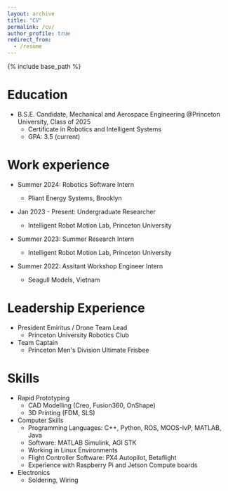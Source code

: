 ```yaml
---
layout: archive
title: "CV"
permalink: /cv/
author_profile: true
redirect_from:
  - /resume
---
```


{% include base_path %}

Education
======
* B.S.E. Candidate, Mechanical and Aerospace Engineering @Princeton University, Class of 2025
  * Certificate in Robotics and Intelligent Systems
  * GPA: 3.5 (current)

Work experience
======
* Summer 2024: Robotics Software Intern
  * Pliant Energy Systems, Brooklyn

* Jan 2023 - Present: Undergraduate Researcher
  * Intelligent Robot Motion Lab, Princeton University

* Summer 2023: Summer Research Intern
  * Intelligent Robot Motion Lab, Princeton University

* Summer 2022: Assitant Workshop Engineer Intern
  * Seagull Models, Vietnam

Leadership Experience
======
* President Emiritus / Drone Team Lead
  * Princeton University Robotics Club
* Team Captain
  * Princeton Men's Division Ultimate Frisbee

Skills
======
* Rapid Prototyping
  * CAD Modelling (Creo, Fusion360, OnShape)
  * 3D Printing (FDM, SLS)
* Computer Skills
  * Programming Languages: C++, Python, ROS, MOOS-IvP, MATLAB, Java
  * Software: MATLAB Simulink, AGI STK
  * Working in Linux Environments
  * Flight Controller Software: PX4 Autopilot, Betaflight
  * Experience with Raspberry Pi and Jetson Compute boards
* Electronics
  * Soldering, Wiring


